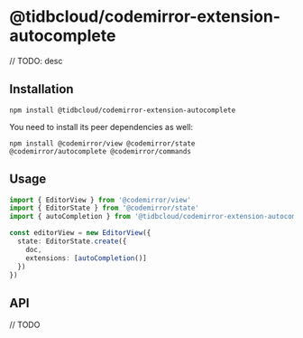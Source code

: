 # @tidbcloud/codemirror-extension-autocomplete

// TODO: desc

## Installation

```shell
npm install @tidbcloud/codemirror-extension-autocomplete
```

You need to install its peer dependencies as well:

```shell
npm install @codemirror/view @codemirror/state @codemirror/autocomplete @codemirror/commands
```

## Usage

```ts
import { EditorView } from '@codemirror/view'
import { EditorState } from '@codemirror/state'
import { autoCompletion } from '@tidbcloud/codemirror-extension-autocomplete'

const editorView = new EditorView({
  state: EditorState.create({
    doc,
    extensions: [autoCompletion()]
  })
})
```

## API

// TODO
